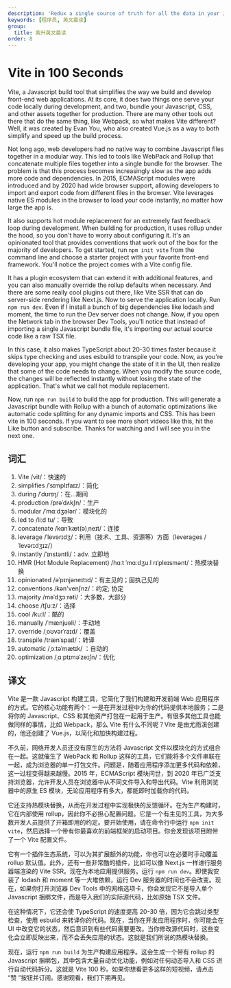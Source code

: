 ```yaml
---
description: 'Redux a single source of truth for all the data in your Javascript application.'
keywords: [程序员, 英文晨读]
group:
  title: 紫升英文晨读
order: 8
---
```


# Vite in 100 Seconds

Vite, a Javascript build tool that simplifies the way we build and develop front-end web applications. At its core, it does two things one serve your code locally during development, and two, bundle your Javascript, CSS, and other assets together for production. There are many other tools out there that do the same thing, like Webpack, so what makes Vite different? Well, it was created by Evan You, who also created Vue.js as a way to both simplify and speed up the build process.

Not long ago, web developers had no native way to combine Javascript files together in a modular way. This led to tools like WebPack and Rollup that concatenate multiple files together into a single bundle for the browser. The problem is that this process becomes increasingly slow as the app adds more code and dependencies. In 2015, ECMAScript modules were introduced and by 2020 had wide browser support, allowing developers to import and export code from different files in the browser. Vite leverages native ES modules in the browser to load your code instantly, no matter how large the app is.

It also supports hot module replacement for an extremely fast feedback loop during development. When building for production, it uses rollup under the hood, so you don't have to worry about configuring it. It's an opinionated tool that provides conventions that work out of the box for the majority of developers. To get started, run `npm init vite` from the command line and choose a starter project with your favorite front-end framework. You'll notice the project comes with a Vite config file.

It has a plugin ecosystem that can extend it with additional features, and you can also manually override the rollup defaults when necessary. And there are some really cool plugins out there, like Vite SSR that can do server-side rendering like Next.js. Now to serve the application locally. Run `npm run dev`. Even if I install a bunch of big dependencies like lodash and moment, the time to run the Dev server does not change. Now, if you open the Network tab in the browser Dev Tools, you'll notice that instead of importing a single Javascript bundle file, it's importing our actual source code like a raw TSX file.

In this case, it also makes TypeScript about 20-30 times faster because it skips type checking and uses esbuild to transpile your code. Now, as you're developing your app, you might change the state of it in the UI, then realize that some of the code needs to change. When you modify the source code, the changes will be reflected instantly without losing the state of the application. That's what we call hot module replacement.

Now, run `npm run build` to build the app for production. This will generate a Javascript bundle with Rollup with a bunch of automatic optimizations like automatic code splitting for any dynamic imports and CSS. This has been vite in 100 seconds. If you want to see more short videos like this, hit the Like button and subscribe. Thanks for watching and I will see you in the next one.

## 词汇

1. Vite /vit/：快速的
1. simplifies /ˈsɪmplɪfaɪz/：简化
1. during /ˈdʊrɪŋ/：在…期间
1. production /prəˈdʌkʃn/：生产
1. modular /ˈmɑːdʒələr/：模块化的
1. led to /liːd tu/：导致
1. concatenate /kɑnˈkæt(ə)ˌneɪt/：连接
1. leverage /ˈlevərɪdʒ/：利用（技术、工具、资源等）方面（leverages /ˈlevərɪdʒɪz/）
1. instantly /ˈɪnstəntli/：adv. 立即地
1. HMR (Hot Module Replacement) /hɑːt ˈmɑːdʒuːl rɪˈpleɪsmənt/：热模块替换
1. opinionated /əˈpɪnjəneɪtɪd/：有主见的；固执己见的
1. conventions /kən'venʃnz/：约定; 协定
1. majority /məˈdʒɔːrəti/：大多数，大部分
1. choose /tʃuːz/：选择
1. cool /kuːl/：酷的
1. manually /ˈmænjuəli/：手动地
1. override /ˌoʊvərˈraɪd/：覆盖
1. transpile /trænˈspaɪl/：转译
1. automatic /ˌɔːtəˈmætɪk/ ：自动的
1. optimization /ˌɑːptɪməˈzeɪʃn/：优化

## 译文

Vite 是一款 Javascript 构建工具，它简化了我们构建和开发前端 Web 应用程序的方式。它的核心功能有两个：一是在开发过程中为你的代码提供本地服务；二是将你的 Javascript、CSS 和其他资产打包在一起用于生产。有很多其他工具也能做同样的事情，比如 Webpack，那么 Vite 有什么不同呢？Vite 是由尤雨溪创建的，他还创建了 Vue.js，以简化和加快构建过程。

不久前，网络开发人员还没有原生的方法将 Javascript 文件以模块化的方式组合在一起。这就催生了 WebPack 和 Rollup 这样的工具，它们能将多个文件串联在一起，成为浏览器的单一打包文件。问题是，随着应用程序添加更多代码和依赖，这一过程变得越来越慢。2015 年，ECMAScript 模块问世，到 2020 年已广泛支持浏览器，允许开发人员在浏览器中从不同文件导入和导出代码。Vite 利用浏览器中的原生 ES 模块，无论应用程序有多大，都能即时加载你的代码。

它还支持热模块替换，从而在开发过程中实现极快的反馈循环。在为生产构建时，它在内部使用 rollup，因此你不必担心配置问题。它是一个有主见的工具，为大多数开发人员提供了开箱即用的约定。要开始使用，请在命令行中运行 `npm init vite`，然后选择一个带有你最喜欢的前端框架的启动项目。你会发现该项目附带了一个 Vite 配置文件。

它有一个插件生态系统，可以为其扩展额外的功能，你也可以在必要时手动覆盖 rollup 默认值。此外，还有一些非常酷的插件，比如可以像 Next.js 一样进行服务器端渲染的 Vite SSR。现在为本地应用提供服务。运行 `npm run dev`。即使我安装了 lodash 和 moment 等一大堆依赖，运行 Dev 服务器的时间也不会改变。现在，如果你打开浏览器 Dev Tools 中的网络选项卡，你会发现它不是导入单个 Javascript 捆绑文件，而是导入我们的实际源代码，比如原始 TSX 文件。

在这种情况下，它还会使 TypeScript 的速度提高 20-30 倍，因为它会跳过类型检查，使用 esbuild 来转译你的代码。现在，当你在开发应用程序时，你可能会在 UI 中改变它的状态，然后意识到有些代码需要更改。当你修改源代码时，这些变化会立即反映出来，而不会丢失应用的状态。这就是我们所说的热模块替换。

现在，运行 `npm run build` 为生产构建应用程序。这会生成一个带有 rollup 的 Javascript 捆绑包，其中包含大量自动优化功能，例如对任何动态导入和 CSS 进行自动代码拆分。这就是 Vite 100 秒。如果你想看更多这样的短视频，请点击 “赞 ”按钮并订阅。感谢观看，我们下期再见。
